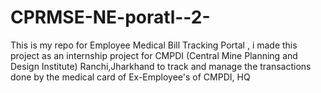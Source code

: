 # CPRMSE-NE-poratl--2-
 This is my repo for Employee Medical Bill Tracking Portal , i made this project as an internship project for CMPDI (Central Mine Planning and Design Institute) Ranchi,Jharkhand to track and manage the transactions done by the medical card of Ex-Employee's of CMPDI, HQ 
